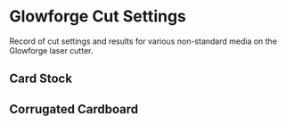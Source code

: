 # Glowforge Cut Settings
Record of cut settings and results for various non-standard media on the Glowforge laser cutter.

## Card Stock

## Corrugated Cardboard
